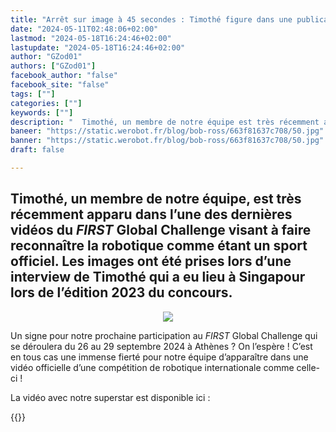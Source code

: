 ```yaml
---
title: "Arrêt sur image à 45 secondes : Timothé figure dans une publication du FIRST Global Challenge !"
date: "2024-05-11T02:48:06+02:00"
lastmod: "2024-05-18T16:24:46+02:00"
lastupdate: "2024-05-18T16:24:46+02:00"
author: "GZod01"
authors: ["GZod01"]
facebook_author: "false"
facebook_site: "false"
tags: [""]
categories: [""]
keywords: [""]
description: "  Timothé, un membre de notre équipe est très récemment apparu dans l’une des dernières vidéos du &amp;amp;lt;i&amp;amp;gt;FIRST&amp;amp;lt;/i&amp;amp;gt;  Global Challenge visant à faire reconnaître la robotique comme étant un sport officiel. "
baneer: "https://static.werobot.fr/blog/bob-ross/663f81637c708/50.jpg"
banner: "https://static.werobot.fr/blog/bob-ross/663f81637c708/50.jpg"
draft: false 

---
```

## Timothé, un membre de notre équipe, est très récemment apparu dans l’une des dernières vidéos du <i>FIRST</i> Global Challenge visant à faire reconnaître la robotique comme étant un sport officiel. Les images ont été prises lors d’une interview de Timothé qui a eu lieu à Singapour lors de l’édition 2023 du concours.

<center>
<div style="width: 450px">
<img src="https://static.werobot.fr/blog/bob-ross/663f81637c708/50.jpg">
</div>
</center>


Un signe pour notre prochaine participation au  <i>FIRST</i> Global Challenge qui se déroulera du 26 au 29 septembre 2024 à Athènes ? On l’espère ! 
C’est en tous cas une immense fierté pour notre équipe d’apparaître dans une vidéo officielle d’une compétition de robotique internationale comme celle-ci !

La vidéo avec notre superstar est disponible ici : 

{{<youtube code="Ljup-TK_tZY">}}


